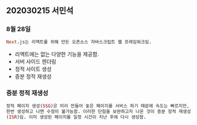 ## 202030215 서민석

### 8월 28일

```ruby
Next.js는 리액트를 위해 만든 오픈소스 자바스크립트 웹 프레임워크임.
```
- 리액트에는 없는 다양한 기능을 제공함.
- 서버 사이드 렌더링
- 정적 사이트 생성
- 증분 정적 재생성
### 증분 정적 재생성
```rb
정적 페이지 생성(SSG)은 미리 만들어 놓은 페이지를 서비스 하기 때문에 속도는 빠르지만,
한번 생성하고 나면 수정이 불가능함. 이러한 단점을 보완하고자 나온 것이 증분 정적 재생성
(ISR)임. 이미 생성된 페이지를 일정 시간이 지난 후에 다시 생성함.
```